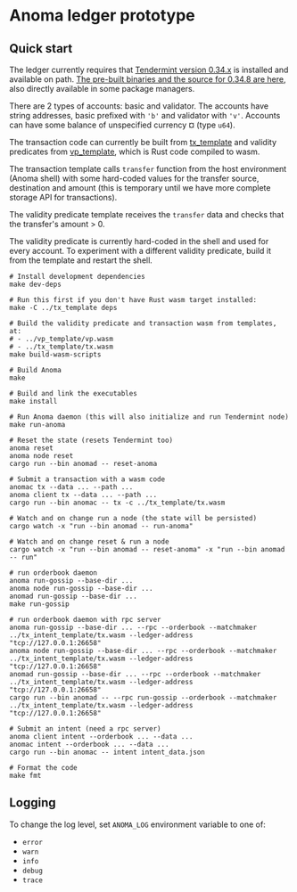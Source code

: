# Anoma ledger prototype

## Quick start

The ledger currently requires that [Tendermint version 0.34.x](https://github.com/tendermint/tendermint) is installed and available on path. [The pre-built binaries and the source for 0.34.8 are here](https://github.com/tendermint/tendermint/releases/tag/v0.34.8), also directly available in some package managers.

There are 2 types of accounts: basic and validator. The accounts have string addresses, basic prefixed with `'b'` and validator with `'v'`. Accounts can have some balance of unspecified currency ¤ (type `u64`).

The transaction code can currently be built from [tx_template](../tx_template) and validity predicates from [vp_template](../vp_template), which is Rust code compiled to wasm.

The transaction template calls `transfer` function from the host environment (Anoma shell) with some hard-coded values for the transfer source, destination and amount (this is temporary until we have more complete storage API for transactions).

The validity predicate template receives the `transfer` data and checks that the transfer's amount > 0.

The validity predicate is currently hard-coded in the shell and used for every account. To experiment with a different validity predicate, build it from the template and restart the shell.

```shell
# Install development dependencies
make dev-deps

# Run this first if you don't have Rust wasm target installed:
make -C ../tx_template deps

# Build the validity predicate and transaction wasm from templates, at:
# - ../vp_template/vp.wasm
# - ../tx_template/tx.wasm
make build-wasm-scripts

# Build Anoma
make

# Build and link the executables
make install

# Run Anoma daemon (this will also initialize and run Tendermint node)
make run-anoma

# Reset the state (resets Tendermint too)
anoma reset
anoma node reset
cargo run --bin anomad -- reset-anoma

# Submit a transaction with a wasm code
anomac tx --data ... --path ...
anoma client tx --data ... --path ...
cargo run --bin anomac -- tx -c ../tx_template/tx.wasm

# Watch and on change run a node (the state will be persisted)
cargo watch -x "run --bin anomad -- run-anoma"

# Watch and on change reset & run a node
cargo watch -x "run --bin anomad -- reset-anoma" -x "run --bin anomad -- run"

# run orderbook daemon
anoma run-gossip --base-dir ...
anoma node run-gossip --base-dir ...
anomad run-gossip --base-dir ...
make run-gossip

# run orderbook daemon with rpc server
anoma run-gossip --base-dir ... --rpc --orderbook --matchmaker ../tx_intent_template/tx.wasm --ledger-address  "tcp://127.0.0.1:26658"
anoma node run-gossip --base-dir ... --rpc --orderbook --matchmaker ../tx_intent_template/tx.wasm --ledger-address  "tcp://127.0.0.1:26658"
anomad run-gossip --base-dir ... --rpc --orderbook --matchmaker ../tx_intent_template/tx.wasm --ledger-address  "tcp://127.0.0.1:26658"
cargo run --bin anomad -- --rpc run-gossip --orderbook --matchmaker ../tx_intent_template/tx.wasm --ledger-address  "tcp://127.0.0.1:26658"

# Submit an intent (need a rpc server)
anoma client intent --orderbook ... --data ...
anomac intent --orderbook ... --data ...
cargo run --bin anomac -- intent intent_data.json

# Format the code
make fmt
```

## Logging

To change the log level, set `ANOMA_LOG` environment variable to one of:
- `error`
- `warn`
- `info`
- `debug`
- `trace`
